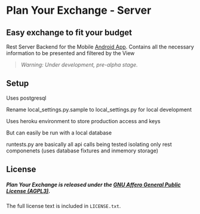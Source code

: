# Plan Your Exchange - Server
## Easy exchange to fit your budget

Rest Server Backend for the Mobile [Android App](https://github.com/thiagopa/planyourexchange). 
Contains all the necessary information to be presented and filtered by the View

> _Warning: Under development, pre-alpha stage._

## Setup

Uses postgresql

Rename local_settings.py.sample to local_settings.py for local development

Uses heroku environment to store production access and keys

But can easily be run with a local database

runtests.py are basically all api calls being tested isolating only rest componenets (uses database fixtures and inmemory storage)

## License

##### Plan Your Exchange is released under the [GNU Affero General Public License (AGPL3)](https://www.gnu.org/licenses/agpl-3.0.html).
The full license text is included in `LICENSE.txt`.


